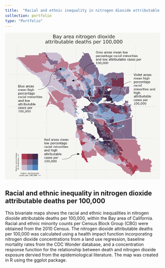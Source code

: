 ```yaml
---
title:  "Racial and ethnic inequality in nitrogen dioxide attributable deaths"
collection: portfolio
type: "Portfolio"
---
```


<img src='/images/disparities2.png'>

## Racial and ethnic inequality in nitrogen dioxide attributable deaths per 100,000
This bivariate maps shows the racial and ethnic inequalities in nitrogen dixoide attributable deaths per 100,000, within the Bay area of California. Racial and ethnic minority counts per Census Block Group (CBG) were obtained from the 2010 Census. The nitrogen dioxide attributable deaths per 100,000 was calculated using a health impact function incorporating nitrogen dioxide concentrations from a land use regression, baseline mortality rates from the CDC Wonder database, and a concentration response function for the relationship between death and nitrogen dioxide exposure dervied from the epidemiological literature. The map was created in R using the ggplot package.
